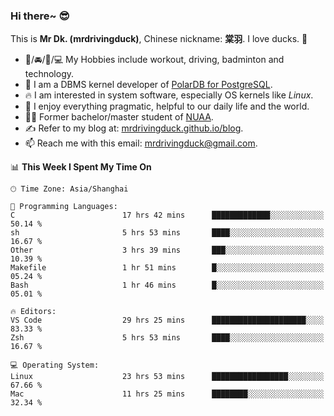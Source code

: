 ### Hi there~ 😎

This is **Mr Dk. (mrdrivingduck)**, Chinese nickname: **棠羽**. I love ducks. 🦆

- 💪/🚘/🏸/💻 My Hobbies include workout, driving, badminton and technology.
- 🍊 I am a DBMS kernel developer of [PolarDB for PostgreSQL](https://github.com/ApsaraDB/PolarDB-for-PostgreSQL).
- 🔥 I am interested in system software, especially OS kernels like *Linux*.
- 🔧 I enjoy everything pragmatic, helpful to our daily life and the world.
- 👨‍🎓 Former bachelor/master student of [NUAA](https://en.wikipedia.org/wiki/Nanjing_University_of_Aeronautics_and_Astronautics).
- ✍ Refer to my blog at: [mrdrivingduck.github.io/blog](https://mrdrivingduck.github.io/blog/).
- 📫 Reach me with this email: [mrdrivingduck@gmail.com](mailto:mrdrivingduck@gmail.com).

<!--START_SECTION:waka-->
📊 **This Week I Spent My Time On** 

```text
🕑︎ Time Zone: Asia/Shanghai

💬 Programming Languages: 
C                        17 hrs 42 mins      █████████████░░░░░░░░░░░░   50.14 % 
sh                       5 hrs 53 mins       ████░░░░░░░░░░░░░░░░░░░░░   16.67 % 
Other                    3 hrs 39 mins       ███░░░░░░░░░░░░░░░░░░░░░░   10.39 % 
Makefile                 1 hr 51 mins        █░░░░░░░░░░░░░░░░░░░░░░░░   05.24 % 
Bash                     1 hr 46 mins        █░░░░░░░░░░░░░░░░░░░░░░░░   05.01 % 

🔥 Editors: 
VS Code                  29 hrs 25 mins      █████████████████████░░░░   83.33 % 
Zsh                      5 hrs 53 mins       ████░░░░░░░░░░░░░░░░░░░░░   16.67 % 

💻 Operating System: 
Linux                    23 hrs 53 mins      █████████████████░░░░░░░░   67.66 % 
Mac                      11 hrs 25 mins      ████████░░░░░░░░░░░░░░░░░   32.34 % 
```


<!--END_SECTION:waka-->

<!-- ![Mr Dk.'s GitHub Stats](https://github-readme-stats.vercel.app/api?username=mrdrivingduck&count_private&show_icons=true&theme=buefy) -->

<!-- ![Most Used Languages](https://github-readme-stats.vercel.app/api/top-langs/?username=mrdrivingduck&exclude_repo=mips32-CPU,snort-tcp-socket&theme=buefy&layout=compact&langs_count=10) -->


<!--
**mrdrivingduck/mrdrivingduck** is a ✨ _special_ ✨ repository because its `README.md` (this file) appears on your GitHub profile.

Here are some ideas to get you started:

- 🔭 I’m currently working on ...
- 🌱 I’m currently learning ...
- 👯 I’m looking to collaborate on ...
- 🤔 I’m looking for help with ...
- 💬 Ask me about ...
- 📫 How to reach me: ...
- 😄 Pronouns: ...
- ⚡ Fun fact: ...
-->
